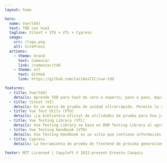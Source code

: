```yaml
---
layout: home

hero:
  name: Vue(tdd)
  text: TDD con Vue3
  tagline: Vitest + VTU + VTL + Cypress
  image:
    src: /logo.png
    alt: VitePress
  actions:
    - theme: brand
      text: Comenzar
      link: /comenzar/tdd
    - theme: alt
      text: GitHub
      link: https://github.com/CaribesTIC/vue-tdd

features:
  - title: Vue(tdd)
    details: Aprende TDD para Vue3 de cero a experto, paso a paso. Aquí, explica la correspondiente configuración de Vitest (con Vite) para tus proyectos y la migración a Vitest en cuanto a los Mocks (simulaciones). Todo desde un solo lugar.
  - title: Vitest (VI)
    details: Es un marco de prueba de unidad ultrarrápido. Permite la creación de un corredor simple que no necesita lidiar con la complejidad de transformar archivos de origen y puede enfocarse únicamente en proporcionar el mejor DX durante las pruebas.
  - title: Vue Test Utils (VTU)
    details: ¡La biblioteca oficial de utilidades de prueba para Vue.js! Es un conjunto de funciones de utilidad destinadas a simplificar las pruebas de los componentes de Vue.js. Proporciona algunos métodos para montar e interactuar con los componentes de Vue de forma aislada.
  - title: Vue Testing Library (VTL)
    details: Vue Testing Library se basa en DOM Testing Library al agregar API para trabajar con componentes de Vue. Está construido sobre VTU, la biblioteca de prueba oficial para Vue, ajustando algunos métodos de ambas fuentes.    
  - title: Vue Testing Handbook (VTH)
    details: Vue Testing Handbook es un sitio que contiene informaciòn relevante para aprender sobre Vue(TDD).  
  - title: Cypress
    details: La herramienta de prueba de frontend de próxima generación creada para la web. Aborda los puntos débiles clave que enfrentan los desarrolladores y los ingenieros de control de calidad al probar aplicaciones modernas.
    
footer: MIT Licensed | Copyleft © 2022-present Ernesto Canquiz
---
```


